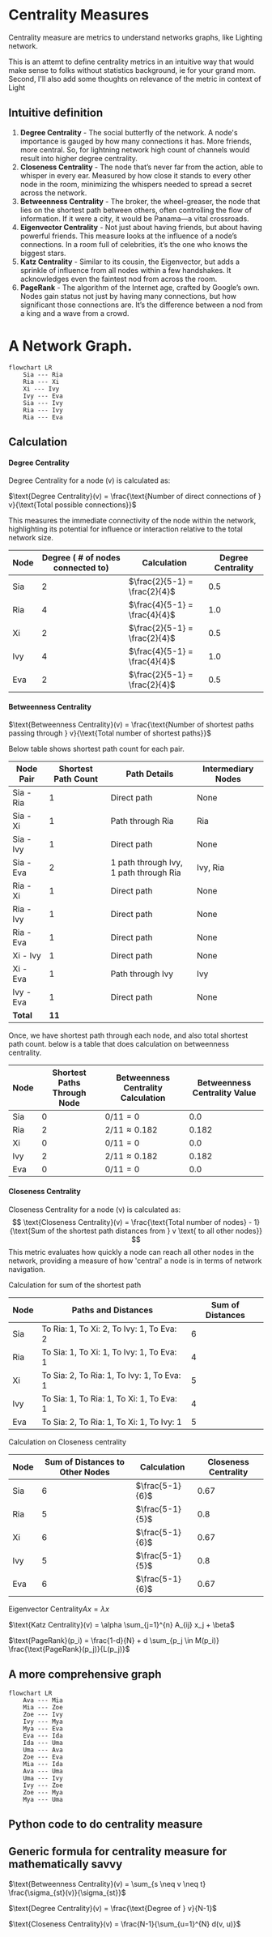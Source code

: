 
# Centrality Measures

Centrality measure are metrics to understand networks graphs, like Lighting network.

This is an attemt to define centrality metrics in an intuitive way that would make sense to folks without statistics background, ie for your grand mom. Second, I'll also add some thoughts on relevance of the metric in context of Light
 

## Intuitive definition

1.  **Degree Centrality**
        -   The social butterfly of the network. A node's importance is gauged by how many connections it has. More friends, more central. So, for lightning network high count of  channels would result into higher degree centrality.
2.  **Closeness Centrality**
        -   The node that’s never far from the action, able to whisper in every ear. Measured by how close it stands to every other node in the room, minimizing the whispers needed to spread a secret across the network.
3.  **Betweenness Centrality**
        -   The broker, the wheel-greaser, the node that lies on the shortest path between others, often controlling the flow of information. If it were a city, it would be Panama—a vital crossroads.
4.  **Eigenvector Centrality**
        -   Not just about having friends, but about having powerful friends. This measure looks at the influence of a node’s connections. In a room full of celebrities, it’s the one who knows the biggest stars.
5.  **Katz Centrality**
        -   Similar to its cousin, the Eigenvector, but adds a sprinkle of influence from all nodes within a few handshakes. It acknowledges even the faintest nod from across the room.
6.  **PageRank**
        -   The algorithm of the Internet age, crafted by Google’s own. Nodes gain status not just by having many connections, but how significant those connections are. It’s the difference between a nod from a king and a wave from a crowd.

# A Network Graph.

```mermaid
flowchart LR
    Sia --- Ria
    Ria --- Xi
    Xi --- Ivy
    Ivy --- Eva
    Sia --- Ivy
    Ria --- Ivy
    Ria --- Eva
   ```
   
## Calculation

#### Degree Centrality

Degree Centrality for a node \(v\) is calculated as:

$\text{Degree Centrality}(v) = \frac{\text{Number of direct connections of } v}{\text{Total possible connections}}$

This measures the immediate connectivity of the node within the network, highlighting its potential for influence or interaction relative to the total network size.




| Node | Degree ( # of nodes connected to) | Calculation                        | Degree Centrality |
|------|--------|------------------------------------|-------------------|
| Sia  | 2      | $\frac{2}{5-1} = \frac{2}{4}$      | 0.5               |
| Ria  | 4      | $\frac{4}{5-1} = \frac{4}{4}$      | 1.0               |
| Xi   | 2      | $\frac{2}{5-1} = \frac{2}{4}$      | 0.5               |
| Ivy  | 4      | $\frac{4}{5-1} = \frac{4}{4}$      | 1.0               |
| Eva  | 2      | $\frac{2}{5-1} = \frac{2}{4}$      | 0.5               |

#### Betweenness Centrality

$\text{Betweenness Centrality}(v) = \frac{\text{Number of shortest paths passing through } v}{\text{Total number of shortest paths}}$


Below table shows shortest path count for each pair.

| Node Pair | Shortest Path Count | Path Details                            | Intermediary Nodes         |
|-----------|---------------------|-----------------------------------------|----------------------------|
| Sia - Ria | 1                   | Direct path                             | None                       |
| Sia - Xi  | 1                   | Path through Ria                        | Ria                        |
| Sia - Ivy | 1                   | Direct path                             | None                       |
| Sia - Eva | 2                   | 1 path through Ivy, 1 path through Ria  | Ivy, Ria                   |
| Ria - Xi  | 1                   | Direct path                             | None                       |
| Ria - Ivy | 1                   | Direct path                             | None                       |
| Ria - Eva | 1                   | Direct path                             | None                       |
| Xi - Ivy  | 1                   | Direct path                             | None                       |
| Xi - Eva  | 1                   | Path through Ivy                        | Ivy                        |
| Ivy - Eva | 1                   | Direct path                             | None                       |
| **Total** | **11**              |                                         |                            |

Once, we have shortest path through each node, and also total shortest path count. below is a table that does calculation on betweenness centrality.


| Node | Shortest Paths Through Node | Betweenness Centrality Calculation | Betweenness Centrality Value |
|------|-----------------------------|-----------------------------------|-----------------------------|
| Sia  | 0                           | $0/11 = 0$                        | 0.0                         |
| Ria  | 2                           | $2/11 \approx 0.182$              | 0.182                       |
| Xi   | 0                           | $0/11 = 0$                        | 0.0                         |
| Ivy  | 2                           | $2/11 \approx 0.182$              | 0.182                       |
| Eva  | 0                           | $0/11 = 0$                        | 0.0                         |
               


#### Closeness Centrality

Closeness Centrality for a node \(v\) is calculated as:
$$
\text{Closeness Centrality}(v) = \frac{\text{Total number of nodes} - 1}{\text{Sum of the shortest path distances from } v \text{ to all other nodes}}
$$
This metric evaluates how quickly a node can reach all other nodes in the network, providing a measure of how 'central' a node is in terms of network navigation.

Calculation for sum of the shortest path

| Node | Paths and Distances                 | Sum of Distances |
|------|-------------------------------------|------------------|
| Sia  | To Ria: 1, To Xi: 2, To Ivy: 1, To Eva: 2 | 6                |
| Ria  | To Sia: 1, To Xi: 1, To Ivy: 1, To Eva: 1 | 4                |
| Xi   | To Sia: 2, To Ria: 1, To Ivy: 1, To Eva: 1 | 5                |
| Ivy  | To Sia: 1, To Ria: 1, To Xi: 1, To Eva: 1  | 4                |
| Eva  | To Sia: 2, To Ria: 1, To Xi: 1, To Ivy: 1  | 5                |

Calculation on Closeness centrality

| Node | Sum of Distances to Other Nodes | Calculation       | Closeness Centrality |
|------|---------------------------------|-------------------|----------------------|
| Sia  | 6                               | $\frac{5-1}{6}$   | 0.67                 |
| Ria  | 5                               | $\frac{5-1}{5}$   | 0.8                  |
| Xi   | 6                               | $\frac{5-1}{6}$   | 0.67                 |
| Ivy  | 5                               | $\frac{5-1}{5}$   | 0.8                  |
| Eva  | 6                               | $\frac{5-1}{6}$   | 0.67                 |




$\text{Eigenvector Centrality}Ax = \lambda x$

$\text{Katz Centrality}(v) = \alpha \sum_{j=1}^{n} A_{ij} x_j + \beta$

$\text{PageRank}(p_i) = \frac{1-d}{N} + d \sum_{p_j \in M(p_i)} \frac{\text{PageRank}(p_j)}{L(p_j)}$



## A more comprehensive graph

```mermaid
flowchart LR
    Ava --- Mia
    Mia --- Zoe
    Zoe --- Ivy
    Ivy --- Mya
    Mya --- Eva
    Eva --- Ida
    Ida --- Uma
    Uma --- Ava
    Zoe --- Eva
    Mia --- Ida
    Ava --- Uma
    Uma --- Ivy
    Ivy --- Zoe
    Zoe --- Mya
    Mya --- Uma
   ```

## Python code to do centrality measure

## Generic formula for centrality measure for mathematically savvy

$\text{Betweenness Centrality}(v) = \sum_{s \neq v \neq t} \frac{\sigma_{st}(v)}{\sigma_{st}}$

$\text{Degree Centrality}(v) = \frac{\text{Degree of } v}{N-1}$

$\text{Closeness Centrality}(v) = \frac{N-1}{\sum_{u=1}^{N} d(v, u)}$
<!--stackedit_data:
eyJoaXN0b3J5IjpbLTU3NzQyOTI0NywxMDk2MjkxOTU2LDY0MD
c2NjAyOSwtMTExNjk3NTAxMCwxODUzNjEwOTc0LDE5NDgyNjA2
OTUsLTEzNDYxMTg3MTUsMTEzMzU5MzUwMywxNTg4NzQ4MjMxLC
0yMTM5NTMzMDcyLDM3NTA3MDk0NiwtMTc5OTkyMTExMiwxNTUx
MjM5NTA0LC0xMjMxMTg4NjQ4LC02OTgyNjUyOTAsMTE1NDc1Mj
U4NCw5ODU0MjczNzgsLTIxMzA4NTI2NzAsLTk3ODUzMjAwMSw1
MTcxOTE4NTBdfQ==
-->